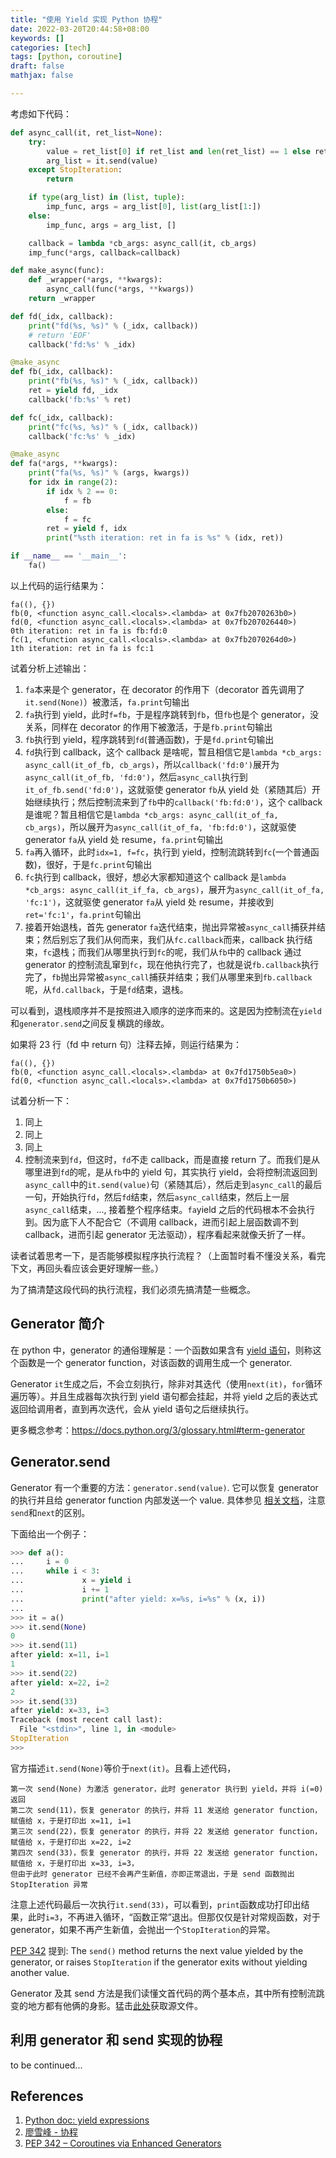 ```yaml
---
title: "使用 Yield 实现 Python 协程"
date: 2022-03-20T20:44:58+08:00
keywords: []
categories: [tech]
tags: [python, coroutine]
draft: false
mathjax: false

---
```


考虑如下代码：
```python {hL_lines=23}
def async_call(it, ret_list=None):
    try:
        value = ret_list[0] if ret_list and len(ret_list) == 1 else ret_list
        arg_list = it.send(value)
    except StopIteration:
        return

    if type(arg_list) in (list, tuple):
        imp_func, args = arg_list[0], list(arg_list[1:])
    else:
        imp_func, args = arg_list, []

    callback = lambda *cb_args: async_call(it, cb_args)
    imp_func(*args, callback=callback)

def make_async(func):
    def _wrapper(*args, **kwargs):
        async_call(func(*args, **kwargs))
    return _wrapper

def fd(_idx, callback):
    print("fd(%s, %s)" % (_idx, callback))
    # return 'EOF'
    callback('fd:%s' % _idx)

@make_async
def fb(_idx, callback):
    print("fb(%s, %s)" % (_idx, callback))
    ret = yield fd, _idx
    callback('fb:%s' % ret)

def fc(_idx, callback):
    print("fc(%s, %s)" % (_idx, callback))
    callback('fc:%s' % _idx)

@make_async
def fa(*args, **kwargs):
    print("fa(%s, %s)" % (args, kwargs))
    for idx in range(2):
        if idx % 2 == 0:
            f = fb
        else:
            f = fc
        ret = yield f, idx
        print("%sth iteration: ret in fa is %s" % (idx, ret))

if __name__ == '__main__':
    fa()
```
以上代码的运行结果为：
```
fa((), {})
fb(0, <function async_call.<locals>.<lambda> at 0x7fb2070263b0>)
fd(0, <function async_call.<locals>.<lambda> at 0x7fb207026440>)
0th iteration: ret in fa is fb:fd:0
fc(1, <function async_call.<locals>.<lambda> at 0x7fb2070264d0>)
1th iteration: ret in fa is fc:1
```
试着分析上述输出：

1. `fa`本来是个 generator，在 decorator 的作用下（decorator 首先调用了`it.send(None)`）被激活，`fa.print`句输出
2. `fa`执行到 yield，此时`f=fb`，于是程序跳转到`fb`，但`fb`也是个 generator，没关系，同样在 decorator 的作用下被激活，于是`fb.print`句输出
3. `fb`执行到 yield，程序跳转到`fd`(普通函数)，于是`fd.print`句输出
4. `fd`执行到 callback，这个 callback 是啥呢，暂且相信它是`lambda *cb_args: async_call(it_of_fb, cb_args)`，所以`callback('fd:0')`展开为`async_call(it_of_fb, 'fd:0')`，然后`async_call`执行到`it_of_fb.send('fd:0')`，这就驱使 generator `fb`从 yield 处（紧随其后）开始继续执行；然后控制流来到了`fb`中的`callback('fb:fd:0')`，这个 callback 是谁呢？暂且相信它是`lambda *cb_args: async_call(it_of_fa, cb_args)`，所以展开为`async_call(it_of_fa, 'fb:fd:0')`，这就驱使 generator `fa`从 yield 处 resume，`fa.print`句输出
5. `fa`再入循环，此时`idx=1, f=fc`，执行到 yield，控制流跳转到`fc`(一个普通函数)，很好，于是`fc.print`句输出
6. `fc`执行到 callback，很好，想必大家都知道这个 callback 是`lambda *cb_args: async_call(it_if_fa, cb_args)`，展开为`async_call(it_of_fa, 'fc:1')`，这就驱使 generator `fa`从 yield 处 resume，并接收到`ret='fc:1'`，`fa.print`句输出
7. 接着开始退栈，首先 generator `fa`迭代结束，抛出异常被`async_call`捕获并结束；然后别忘了我们从何而来，我们从`fc.callback`而来，callback 执行结束，`fc`退栈；而我们从哪里执行到`fc`的呢，我们从`fb`中的 callback 通过 generator 的控制流乱窜到`fc`，现在他执行完了，也就是说`fb.callback`执行完了，`fb`抛出异常被`async_call`捕获并结束；我们从哪里来到`fb.callback`呢，从`fd.callback`，于是`fd`结束，退栈。

可以看到，退栈顺序并不是按照进入顺序的逆序而来的。这是因为控制流在`yield`和`generator.send`之间反复横跳的缘故。

如果将 23 行（fd 中 return 句）注释去掉，则运行结果为：
```
fa((), {})
fb(0, <function async_call.<locals>.<lambda> at 0x7fd1750b5ea0>)
fd(0, <function async_call.<locals>.<lambda> at 0x7fd1750b6050>)
```

试着分析一下：

1. 同上
2. 同上
3. 同上
4. 控制流来到`fd`，但这时，`fd`不走 callback，而是直接 return 了。而我们是从哪里进到`fd`的呢，是从`fb`中的 yield 句，其实执行 yield，会将控制流返回到`async_call`中的`it.send(value)`句（紧随其后），然后走到`async_call`的最后一句，开始执行`fd`，然后`fd`结束，然后`async_call`结束，然后上一层`async_call`结束，..., 接着整个程序结束。`fa`yield 之后的代码根本不会执行到。因为底下人不配合它（不调用 callback，进而引起上层函数调不到 callback，进而引起 generator 无法驱动），程序看起来就像夭折了一样。

读者试着思考一下，是否能够模拟程序执行流程？（上面暂时看不懂没关系，看完下文，再回头看应该会更好理解一些。）

为了搞清楚这段代码的执行流程，我们必须先搞清楚一些概念。

## Generator 简介

在 python 中，generator 的通俗理解是：一个函数如果含有 [yield 语句][3]，则称这个函数是一个 generator function，对该函数的调用生成一个 generator.

Generator `it`生成之后，不会立刻执行，除非对其迭代（使用`next(it)`，`for`循环遍历等）。并且生成器每次执行到 yield 语句都会挂起，并将 yield 之后的表达式返回给调用者，直到再次迭代，会从 yield 语句之后继续执行。

更多概念参考：https://docs.python.org/3/glossary.html#term-generator


## Generator.send

Generator 有一个重要的方法：`generator.send(value)`. 它可以恢复 generator 的执行并且给 generator function 内部发送一个 value. 具体参见 [相关文档][5]，注意`send`和`next`的区别。

下面给出一个例子：
```python
>>> def a():
...     i = 0
...     while i < 3:
...             x = yield i
...             i += 1
...             print("after yield: x=%s, i=%s" % (x, i))
... 
>>> it = a()
>>> it.send(None)
0
>>> it.send(11)
after yield: x=11, i=1
1
>>> it.send(22)
after yield: x=22, i=2
2
>>> it.send(33)
after yield: x=33, i=3
Traceback (most recent call last):
  File "<stdin>", line 1, in <module>
StopIteration
>>> 
```
官方描述`it.send(None)`等价于`next(it)`。且看上述代码，
```
第一次 send(None) 为激活 generator，此时 generator 执行到 yield，并将 i(=0) 返回
第二次 send(11)，恢复 generator 的执行，并将 11 发送给 generator function，赋值给 x，于是打印出 x=11, i=1
第三次 send(22)，恢复 generator 的执行，并将 22 发送给 generator function，赋值给 x，于是打印出 x=22, i=2
第四次 send(33)，恢复 generator 的执行，并将 22 发送给 generator function，赋值给 x，于是打印出 x=33, i=3，
但由于此时 generator 已经不会再产生新值，亦即正常退出，于是 send 函数抛出 StopIteration 异常
```
注意上述代码最后一次执行`it.send(33)`，可以看到，`print`函数成功打印出结果，此时`i=3`，不再进入循环，“函数正常”退出。但那仅仅是针对常规函数，对于 generator，如果不再产生新值，会抛出一个`StopIteration`的异常。

[PEP 342][2] 提到: The `send()` method returns the next value yielded by the generator, or raises `StopIteration` if the generator exits without yielding another value.

Generator 及其 send 方法是我们读懂文首代码的两个基本点，其中所有控制流跳变的地方都有他俩的身影。猛击[此处](yield_chain.py)获取源文件。


## 利用 generator 和 send 实现的协程

to be continued...


## References

1. [Python doc: yield expressions][4]
2. [廖雪峰 - 协程][1]
3. [PEP 342 – Coroutines via Enhanced Generators][2]

[^a]: footnote1, are we choose a something

[1]: https://www.liaoxuefeng.com/wiki/1016959663602400/1017968846697824
[2]: https://peps.python.org/pep-0342/#specification-summary
[3]: https://docs.python.org/3/reference/simple_stmts.html#the-yield-statement
[4]: https://docs.python.org/3/reference/expressions.html#yield-expressions
[5]: https://docs.python.org/3/reference/expressions.html#generator.send